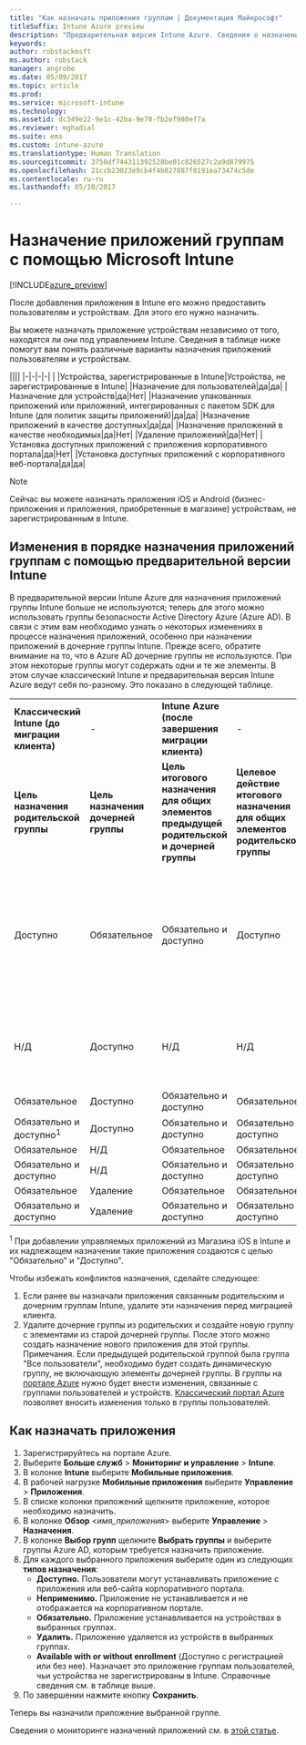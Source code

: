 ```yaml
---
title: "Как назначать приложения группам | Документация Майкрософт"
titleSuffix: Intune Azure preview
description: "Предварительная версия Intune Azure. Сведения о назначении приложения группам пользователей или устройств после его добавления в Intune."
keywords: 
author: robstackmsft
ms.author: robstack
manager: angrobe
ms.date: 05/09/2017
ms.topic: article
ms.prod: 
ms.service: microsoft-intune
ms.technology: 
ms.assetid: dc349e22-9e1c-42ba-9e70-fb2ef980ef7a
ms.reviewer: mghadial
ms.suite: ems
ms.custom: intune-azure
ms.translationtype: Human Translation
ms.sourcegitcommit: 3758df744311392528be01c826527c2a9d879975
ms.openlocfilehash: 21ccb23023e9cb4f4b827887f8191ea73474c5de
ms.contentlocale: ru-ru
ms.lasthandoff: 05/10/2017

---
```


# <a name="how-to-assign-apps-to-groups-with-microsoft-intune"></a>Назначение приложений группам с помощью Microsoft Intune

[!INCLUDE[azure_preview](../includes/azure_preview.md)]

После добавления приложения в Intune его можно предоставить пользователям и устройствам. Для этого его нужно назначить.

Вы можете назначать приложение устройствам независимо от того, находятся ли они под управлением Intune. Сведения в таблице ниже помогут вам понять различные варианты назначения приложений пользователям и устройствам.

||||
|-|-|-|-|
|&nbsp;|Устройства, зарегистрированные в Intune|Устройства, не зарегистрированные в Intune|
|Назначение для пользователей|да|да|
|Назначение для устройств|да|Нет|
|Назначение упакованных приложений или приложений, интегрированных с пакетом SDK для Intune (для политик защиты приложений)|да|да|
|Назначение приложений в качестве доступных|да|да|
|Назначение приложений в качестве необходимых|да|Нет|
|Удаление приложений|да|Нет|
|Установка доступных приложений с приложения корпоративного портала|да|Нет|
|Установка доступных приложений с корпоративного веб-портала|да|да|

> [!NOTE]
> Сейчас вы можете назначать приложения iOS и Android (бизнес-приложения и приложения, приобретенные в магазине) устройствам, не зарегистрированным в Intune.

## <a name="changes-to-how-you-assign-apps-to-groups-in-the-intune-preview"></a>Изменения в порядке назначения приложений группам с помощью предварительной версии Intune

В предварительной версии Intune Azure для назначения приложений группы Intune больше не используются; теперь для этого можно использовать группы безопасности Active Directory Azure (Azure AD). В связи с этим вам необходимо узнать о некоторых изменениях в процессе назначения приложений, особенно при назначении приложений в дочерние группы Intune.
Прежде всего, обратите внимание на то, что в Azure AD дочерние группы не используются. При этом некоторые группы могут содержать одни и те же элементы. В этом случае классический Intune и предварительная версия Intune Azure ведут себя по-разному. Это показано в следующей таблице.

||||||
|-|-|-|-|-|
|**Классический Intune (до миграции клиента)**|-|**Intune Azure (после завершения миграции клиента)**|-|**Дополнительные сведения**|
|**Цель назначения родительской группы**|**Цель назначения дочерней группы**|**Цель итогового назначения для общих элементов предыдущей родительской и дочерней группы**|**Целевое действие итогового назначения для общих элементов родительской группы**|-|    
|Доступно|Обязательное|Обязательно и доступно|Доступно|"Обязательно и доступно" означает, что назначенные должным образом приложения также отображаются в приложении корпоративного портала.
|Н/Д|Доступно|Н/Д|Н/Д|Возможное решение. Удалите цель назначения "Неприменимо" из родительской группы Intune.
|Обязательное|Доступно|Обязательно и доступно|Обязательное|-|
|Обязательно и доступно<sup>1</sup>|Доступно|Обязательно и доступно|Обязательно и доступно|-|    
|Обязательное|Н/Д|Обязательное|Обязательное|-|    
|Обязательно и доступно|Н/Д|Обязательно и доступно|Обязательно и доступно|-|    
|Обязательное|Удаление|Обязательное|Обязательное|-|    
|Обязательно и доступно|Удаление|Обязательно и доступно|Обязательно и доступно|-|
<sup>1</sup> При добавлении управляемых приложений из Магазина iOS в Intune и их надлежащем назначении такие приложения создаются с целью "Обязательно" и "Доступно".

Чтобы избежать конфликтов назначения, сделайте следующее:

1.    Если ранее вы назначали приложения связанным родительским и дочерним группам Intune, удалите эти назначения перед миграцией клиента.
2.    Удалите дочерние группы из родительских и создайте новую группу с элементами из старой дочерней группы. После этого можно создать назначение нового приложения для этой группы.
Примечания. Если предыдущей родительской группой была группа "Все пользователи", необходимо будет создать динамическую группу, не включающую элементы дочерней группы.
В группы на [портале Azure](https://portal.azure.com/) нужно будет внести изменения, связанные с группами пользователей и устройств. [Классический портал Azure](https://manage.windowsazure.com/) позволяет вносить изменения только в группы пользователей.


## <a name="how-to-assign-an-app"></a>Как назначать приложения

1. Зарегистрируйтесь на портале Azure.
2. Выберите **Больше служб** > **Мониторинг и управление** > **Intune**.
3. В колонке **Intune** выберите **Мобильные приложения**.
1. В рабочей нагрузке **Мобильные приложения** выберите **Управление** > **Приложения**.
2. В списке колонки приложений щелкните приложение, которое необходимо назначить.
3. В колонке **Обзор** <*имя_приложения*> выберите **Управление** > **Назначения**.
4. В колонке **Выбор групп** щелкните **Выбрать группы** и выберите группы Azure AD, которым требуется назначить приложение.
5. Для каждого выбранного приложения выберите один из следующих **типов назначения**:
    - **Доступно.** Пользователи могут устанавливать приложение с приложения или веб-сайта корпоративного портала.
    - **Неприменимо.** Приложение не устанавливается и не отображается на корпоративном портале.
    - **Обязательно.** Приложение устанавливается на устройствах в выбранных группах.
    - **Удалить.** Приложение удаляется из устройств в выбранных группах.
    - **Available with or without enrollment** (Доступно с регистрацией или без нее). Назначает это приложение группам пользователей, чьи устройства не зарегистрированы в Intune. Справочные сведения см. в таблице выше.
6. По завершении нажмите кнопку **Сохранить**.

Теперь вы назначили приложение выбранной группе.

Сведения о мониторинге назначений приложений см. в [этой статье](monitor-apps.md).

